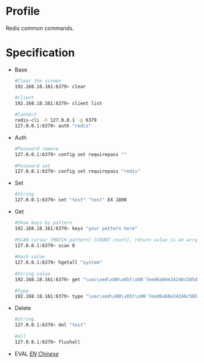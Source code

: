 # Profile
Redis common commands.

# Specification
 * Base
   ```bash
   #Clear the screen
   192.168.18.161:6379> clear
   
   #Client
   192.168.18.161:6379> client list
 
   #Connect
   redis-cli -h 127.0.0.1 -p 6379
   127.0.0.1:6379> auth "redis"
   ```
 
 * Auth
   ```bash
   #Password remove
   127.0.0.1:6379> config set requirepass ""
 
   #Password set
   127.0.0.1:6379> config set requirepass "redis"
   ```
 
 * Set
   ```bash
   #String
   127.0.0.1:6379> set "test" "test" EX 1800
   ```
 
 * Get
   ```bash
   #Show keys by pattern
   192.168.18.161:6379> keys "your pattern here"
 
   #SCAN cursor [MATCH pattern] [COUNT count], return value is an array of two values: the first value is the new cursor to use in the next call, the second value is an array  of elements; since in the second call the returned cursor is 0, the server signaled to the caller that the iteration finished, and the collection was completely explored;  starting an iteration with a cursor value of 0, and calling SCAN until the returned cursor is 0 again is called a full iteration.
   127.0.0.1:6379> scan 0
 
   #Hash value
   127.0.0.1:6379> hgetall "system"
 
   #String value
   192.168.18.161:6379> get "\xac\xed\x00\x05t\x00'7eed6a60e24246c585dba15a5f404dad_STATUS"
 
   #Type
   192.168.18.161:6379> type "\xac\xed\x00\x05t\x00'7eed6a60e24246c585dba15a5f404dad_STATUS"
   ```
 
 * Delete
   ```bash
   #String
   127.0.0.1:6379> del "test"
 
   #all
   127.0.0.1:6379> flushall
   ```
  
  * EVAL [*EN*](https://redis.io/commands/eval) [*Chinese*](http://redisdoc.com/script/eval.html)